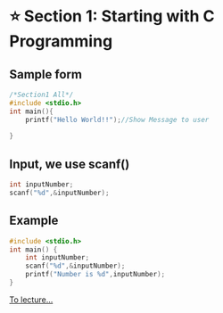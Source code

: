 # :star: Section 1: Starting with C Programming
## Sample form
```c
/*Section1 All*/
#include <stdio.h>
int main(){
    printf("Hello World!!");//Show Message to user
    
}
```

## Input, we use scanf()
```c
int inputNumber;
scanf("%d",&inputNumber);
```

## Example
```c
#include <stdio.h>
int main() {
    int inputNumber;
    scanf("%d",&inputNumber);
    printf("Number is %d",inputNumber);
}
```
[To lecture...](https://github.com/ZeroHX/C-Learning/tree/master/sec1)
